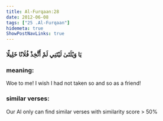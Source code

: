 ```yaml
---
title: Al-Furqaan:28
date: 2012-06-08
tags: ["25 .Al-Furqaan"]
hidemeta: true 
ShowPostNavLinks: true 
---
```

### يَا وَيْلَتَىٰ لَيْتَنِي لَمْ أَتَّخِذْ فُلَانًا خَلِيلًا
### meaning: 
Woe to me! I wish I had not taken so and so as a friend!
### similar verses: 

Our AI only can find similar verses with similarity score > 50% 




